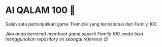 # Al QALAM 100 💯

Salah satu pertunjukkan game Tremicle yang terinspirasi dari Family 100

*Jika anda berminat membuat game seperti Family 100, anda bisa menggunakan repository ini sebagai referensi 😊*
